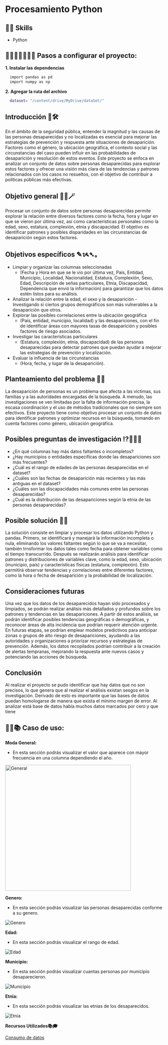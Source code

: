 # Procesamiento Python

## 🎯🚀 Skills

- Python

##  👩🏻‍💻📓✍🏻💡 Pasos a configurar el proyecto:

**1. Instalar las dependencias**
```bash
  import pandas as pd
  import numpy as np
```

**2. Agregar la ruta del archivo**
```bash
  dataset= "/content/drive/MyDrive/dataSet/"
```

## Introducción 📜🛠️

En el ámbito de la seguridad pública, entender la magnitud y las causas de las personas desaparecidas y no localizadas es esencial para mejorar las estrategias de prevención y respuesta ante situaciones de desaparición. Factores como el género, la ubicación geográfica, el contexto social y las circunstancias del caso pueden influir en las probabilidades de desaparición y resolución de estos eventos. Este proyecto se enfoca en analizar un conjunto de datos sobre personas desaparecidas para explorar estos factores y ofrecer una visión más clara de las tendencias y patrones relacionados con los casos no resueltos, con el objetivo de contribuir a políticas públicas más efectivas.

## Objetivo general 🎯🎩🪄

Procesar un conjunto de datos sobre personas desaparecidas permite explorar la relación entre diversos factores como la fecha, hora y lugar en que se vieron por última vez, así como características personales como la edad, sexo, estatura, complexión, etnia y discapacidad. El objetivo es identificar patrones y posibles disparidades en las circunstancias de desaparición según estos factores.

## Objetivos específicos ✎ᝰ➴。

* Limpiar y organizar las columnas seleccionadas
  - (Fecha y Hora  en que se le vio por última vez, País, Entidad, Municipio, Localidad, Nacionalidad, Estatura, Complexión, Sexo, Edad, Descripción de señas particulares, Etnia, Discapacidad, Dependencia que envió la información) para garantizar que los datos estén listos para su análisis.
* Analizar la relación entre la edad, el sexo y la desaparición
    -Investigando si ciertos grupos demográficos son más vulnerables a la desaparición que otros.
* Explorar las posibles correlaciones entre la ubicación geográfica
  - (País, entidad, municipio, localidad) y las desapariciones, con el fin de identificar áreas con mayores tasas de desaparición y posibles factores de riesgo asociados.
* Investigar las características particulares
  - (Estatura, complexión, etnia, discapacidad) de las personas desaparecidas para detectar patrones que puedan ayudar a mejorar las estrategias de prevención y localización.
* Evaluar la influencia de las circunstancias
  - (Hora, fecha, y lugar de la desaparición).
## Planteamiento del problema 🚨📝

La desaparición de personas es un problema que afecta a las víctimas, sus familias y a las autoridades encargadas de la búsqueda. A menudo, las investigaciones se ven limitadas por la falta de información precisa, la escasa coordinación y el uso de métodos tradicionales que no siempre son efectivos. Este proyecto tiene como objetivo procesar un conjunto de datos para identificar patrones y optimizar recursos en la búsqueda, tomando en cuenta factores como género, ubicación geográfica.

## Posibles preguntas de investigación ⁉🕵🏼‍♀️

* ¿En qué columnas hay más datos faltantes o incompletos?
* ¿Hay municipios o entidades específicas donde las desapariciones son más frecuentes?
* ¿Cuál es el rango de edades de las personas desaparecidas en el dataset?
* ¿Cuáles son las fechas de desaparición más recientes y las más antiguas en el dataset?
* ¿Cuáles son las discapacidades más comunes entre las personas desaparecidas?
* ¿Cuál es la distribución de las desapariciones según la etnia de las personas desaparecidas?

## Posible solución 🍃💡

La solución consiste en limpiar y procesar los datos utilizando Python y pandas. Primero, se identificará y manejará la información incompleta o nula, eliminando los valores faltantes según lo que se va a necesitar, también trnsformar los datos tales como fecha para obtener variables como el tiempo transcurrido.
Después se realizarán análisis para identificar patrones y distribuciones de variables clave, como la edad, sexo, ubicación (municipio, país) y características físicas (estatura, complexión). Esto permitirá observar tendencias y correlaciones entre diferentes factores, como la hora o fecha de desaparición y la probabilidad de localización.


## Consideraciones futuras 

Una vez que los datos de los desaparecidos hayan sido procesados y limpiados, se podrán realizar análisis más detallados y profundos sobre los patrones y tendencias en las desapariciones. A partir de estos análisis, se podrán identificar posibles tendencias geográficas o demográficas, y reconocer áreas de alta incidencia que podrían requerir atención urgente.
En futuras etapas, se podrían emplear modelos predictivos para anticipar zonas o grupos de alto riesgo de desapariciones, ayudando a las autoridades y organizaciones a priorizar recursos y estrategias de prevención. Además, los datos recopilados podrían contribuir a la creación de alertas tempranas, mejorando la respuesta ante nuevos casos y potenciando las acciones de búsqueda.


## Conclusión 

Al realizar el proyecto se pudo identificar que hay datos que no son precisos, lo que genera que al realizar el análisis existan sesgos en la investigación.
Derivado de esto es importante que las bases de datos puedan homologarse de manera que exista el mínimo margen de error.
Al analizar está base de datos había muchos datos marcados por cero y que tiene 

##  ✍🏻📚 Caso de uso:
**Moda General:**

- En esta sección podrás visualizar el valor que aparece con mayor frecuencia en una columna dependiendo el año.
 
<img src="Image/moda.png" width="400" alt="General">

**Genero:**

- En esta sección podrás visualizar las personas desaparecidas conforme a su genero.
  
<img src="Image/genero.png" alt="Genero">

**Edad:**

- En esta sección podrás visualizar el rango de edad.
  
<img src="Image/genero.png" alt="Edad">

**Municipio:**

- En esta sección podrás visualizar cuantas personas por municipio desaparecieron.
  
<img src="Image/municipio.png"  alt="Municipio">

**Etnia:**

- En esta sección podrás visualizar las etnias de los desaparecidos.
  
<img src="Image/etnia.png" alt="Etnia">


**Recursos Utilizados📚🎓**

[Consumo de datos](https://datamx.io/gl/dataset/?tags=desaparecidos📚)
